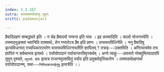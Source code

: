 ```yaml
---
index: 3.3.167
sutra: कालसमयवेलासु तुमुन्
vritti: padamanjari

---
```

प्रैषादिग्रहणं सम्बद्ध्यते इति । न चेह प्रैषादयो गम्यन्त इति भावः । इह कस्मादिति । कालो भोजनस्येति । तस्माद्भुङ्क्तां भवानिति वाक्यार्थः, तेन गम्यतेऽत्र प्रैष इति प्रश्नः । वासरूपविधिनेति । ननु प्रैषादिषु कृत्यविधानात् स्त्र्यधिकारात्परेण वासरूपविधिरनास्तीति ज्ञापितम् ? तत्राह---उक्तमिति । अनित्यत्वमेव तत्र ज्ञापितं न सर्वथाभाव इत्यर्थः । पर्यायोपादानं पर्यायान्तरविवृत्त्यर्थम् । अन्ये त्वाहुः---अवसरो भोक्तुमित्यादावपि तुमुन् दृश्यते, `व्युपयोः शेतेः` इत्यत्र राजानमुपशयितुं पर्याय इति प्रयुक्तोवृत्तिकारेण । तस्मादर्थग्रहणार्थं पर्यायोपादानम्, यथा---`निमित्तकारणहेतुषु` इत्यत्रेति ।।